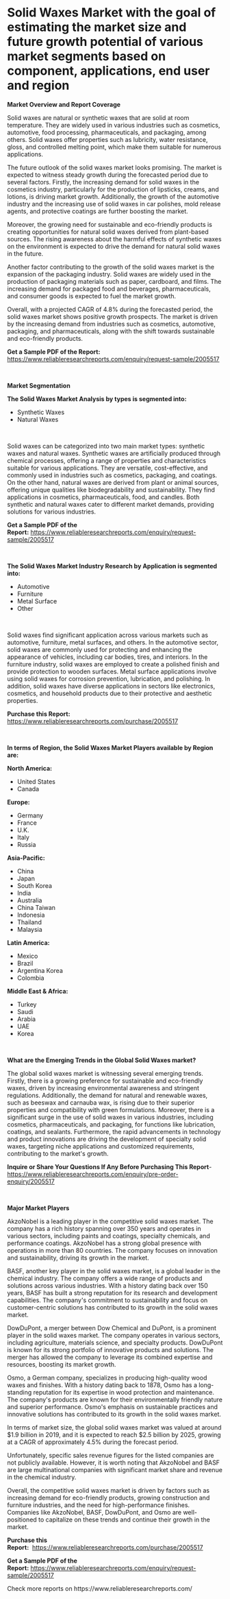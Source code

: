 <p><h1>Solid Waxes Market with the goal of estimating the market size and future growth potential of various market segments based on component, applications, end user and region</h1></p><p><strong>Market Overview and Report Coverage</strong></p>
<p><p>Solid waxes are natural or synthetic waxes that are solid at room temperature. They are widely used in various industries such as cosmetics, automotive, food processing, pharmaceuticals, and packaging, among others. Solid waxes offer properties such as lubricity, water resistance, gloss, and controlled melting point, which make them suitable for numerous applications.</p><p>The future outlook of the solid waxes market looks promising. The market is expected to witness steady growth during the forecasted period due to several factors. Firstly, the increasing demand for solid waxes in the cosmetics industry, particularly for the production of lipsticks, creams, and lotions, is driving market growth. Additionally, the growth of the automotive industry and the increasing use of solid waxes in car polishes, mold release agents, and protective coatings are further boosting the market.</p><p>Moreover, the growing need for sustainable and eco-friendly products is creating opportunities for natural solid waxes derived from plant-based sources. The rising awareness about the harmful effects of synthetic waxes on the environment is expected to drive the demand for natural solid waxes in the future.</p><p>Another factor contributing to the growth of the solid waxes market is the expansion of the packaging industry. Solid waxes are widely used in the production of packaging materials such as paper, cardboard, and films. The increasing demand for packaged food and beverages, pharmaceuticals, and consumer goods is expected to fuel the market growth.</p><p>Overall, with a projected CAGR of 4.8% during the forecasted period, the solid waxes market shows positive growth prospects. The market is driven by the increasing demand from industries such as cosmetics, automotive, packaging, and pharmaceuticals, along with the shift towards sustainable and eco-friendly products.</p></p>
<p><strong>Get a Sample PDF of the Report:</strong> <a href="https://www.reliableresearchreports.com/enquiry/request-sample/2005517">https://www.reliableresearchreports.com/enquiry/request-sample/2005517</a></p>
<p>&nbsp;</p>
<p><strong>Market Segmentation</strong></p>
<p><strong>The Solid Waxes Market Analysis by types is segmented into:</strong></p>
<p><ul><li>Synthetic Waxes</li><li>Natural Waxes</li></ul></p>
<p>&nbsp;</p>
<p><p>Solid waxes can be categorized into two main market types: synthetic waxes and natural waxes. Synthetic waxes are artificially produced through chemical processes, offering a range of properties and characteristics suitable for various applications. They are versatile, cost-effective, and commonly used in industries such as cosmetics, packaging, and coatings. On the other hand, natural waxes are derived from plant or animal sources, offering unique qualities like biodegradability and sustainability. They find applications in cosmetics, pharmaceuticals, food, and candles. Both synthetic and natural waxes cater to different market demands, providing solutions for various industries.</p></p>
<p><strong>Get a Sample PDF of the Report:</strong>&nbsp;<a href="https://www.reliableresearchreports.com/enquiry/request-sample/2005517">https://www.reliableresearchreports.com/enquiry/request-sample/2005517</a></p>
<p>&nbsp;</p>
<p><strong>The Solid Waxes Market Industry Research by Application is segmented into:</strong></p>
<p><ul><li>Automotive</li><li>Furniture</li><li>Metal Surface</li><li>Other</li></ul></p>
<p>&nbsp;</p>
<p><p>Solid waxes find significant application across various markets such as automotive, furniture, metal surfaces, and others. In the automotive sector, solid waxes are commonly used for protecting and enhancing the appearance of vehicles, including car bodies, tires, and interiors. In the furniture industry, solid waxes are employed to create a polished finish and provide protection to wooden surfaces. Metal surface applications involve using solid waxes for corrosion prevention, lubrication, and polishing. In addition, solid waxes have diverse applications in sectors like electronics, cosmetics, and household products due to their protective and aesthetic properties.</p></p>
<p><strong>Purchase this Report:</strong>&nbsp; <a href="https://www.reliableresearchreports.com/purchase/2005517">https://www.reliableresearchreports.com/purchase/2005517</a></p>
<p>&nbsp;</p>
<p><strong>In terms of Region, the Solid Waxes Market Players available by Region are:</strong></p>
<p>
    <p> <strong> North America: </strong>
        <ul>
            <li>United States</li>
            <li>Canada</li>
        </ul>
        </p> 
    <p> <strong> Europe: </strong>
        <ul>
            <li>Germany</li>
            <li>France</li>
            <li>U.K.</li>
            <li>Italy</li>
            <li>Russia</li>
        </ul>
        </p> 
    <p> <strong> Asia-Pacific: </strong>
        <ul>
            <li>China</li>
            <li>Japan</li>
            <li>South Korea</li>
            <li>India</li>
            <li>Australia</li>
            <li>China Taiwan</li>
            <li>Indonesia</li>
            <li>Thailand</li>
            <li>Malaysia</li>
        </ul>
        </p> 
    <p> <strong> Latin America: </strong>
        <ul>
            <li>Mexico</li>
            <li>Brazil</li>
            <li>Argentina Korea</li>
            <li>Colombia</li>
        </ul>
        </p> 
    <p> <strong> Middle East & Africa: </strong>
        <ul>
            <li>Turkey</li>
            <li>Saudi</li>
            <li>Arabia</li>
            <li>UAE</li>
            <li>Korea</li>
        </ul>
    </p>
    </p>
<p>&nbsp;</p>
<p><strong>What are the Emerging Trends in the Global Solid Waxes market?</strong></p>
<p><p>The global solid waxes market is witnessing several emerging trends. Firstly, there is a growing preference for sustainable and eco-friendly waxes, driven by increasing environmental awareness and stringent regulations. Additionally, the demand for natural and renewable waxes, such as beeswax and carnauba wax, is rising due to their superior properties and compatibility with green formulations. Moreover, there is a significant surge in the use of solid waxes in various industries, including cosmetics, pharmaceuticals, and packaging, for functions like lubrication, coatings, and sealants. Furthermore, the rapid advancements in technology and product innovations are driving the development of specialty solid waxes, targeting niche applications and customized requirements, contributing to the market's growth.</p></p>
<p><strong>Inquire or Share Your Questions If Any Before Purchasing This Report</strong>- <a href="https://www.reliableresearchreports.com/enquiry/pre-order-enquiry/2005517">https://www.reliableresearchreports.com/enquiry/pre-order-enquiry/2005517</a></p>
<p>&nbsp;</p>
<p><strong>Major Market Players</strong></p>
<p><p>AkzoNobel is a leading player in the competitive solid waxes market. The company has a rich history spanning over 350 years and operates in various sectors, including paints and coatings, specialty chemicals, and performance coatings. AkzoNobel has a strong global presence with operations in more than 80 countries. The company focuses on innovation and sustainability, driving its growth in the market.</p><p>BASF, another key player in the solid waxes market, is a global leader in the chemical industry. The company offers a wide range of products and solutions across various industries. With a history dating back over 150 years, BASF has built a strong reputation for its research and development capabilities. The company's commitment to sustainability and focus on customer-centric solutions has contributed to its growth in the solid waxes market.</p><p>DowDuPont, a merger between Dow Chemical and DuPont, is a prominent player in the solid waxes market. The company operates in various sectors, including agriculture, materials science, and specialty products. DowDuPont is known for its strong portfolio of innovative products and solutions. The merger has allowed the company to leverage its combined expertise and resources, boosting its market growth.</p><p>Osmo, a German company, specializes in producing high-quality wood waxes and finishes. With a history dating back to 1878, Osmo has a long-standing reputation for its expertise in wood protection and maintenance. The company's products are known for their environmentally friendly nature and superior performance. Osmo's emphasis on sustainable practices and innovative solutions has contributed to its growth in the solid waxes market.</p><p>In terms of market size, the global solid waxes market was valued at around $1.9 billion in 2019, and it is expected to reach $2.5 billion by 2025, growing at a CAGR of approximately 4.5% during the forecast period.</p><p>Unfortunately, specific sales revenue figures for the listed companies are not publicly available. However, it is worth noting that AkzoNobel and BASF are large multinational companies with significant market share and revenue in the chemical industry.</p><p>Overall, the competitive solid waxes market is driven by factors such as increasing demand for eco-friendly products, growing construction and furniture industries, and the need for high-performance finishes. Companies like AkzoNobel, BASF, DowDuPont, and Osmo are well-positioned to capitalize on these trends and continue their growth in the market.</p></p>
<p><strong>Purchase this Report:</strong>&nbsp;&nbsp;<a href="https://www.reliableresearchreports.com/purchase/2005517">https://www.reliableresearchreports.com/purchase/2005517</a></p>
<p></p>
<p><strong>Get a Sample PDF of the Report:</strong>&nbsp;<a href="https://www.reliableresearchreports.com/enquiry/request-sample/2005517">https://www.reliableresearchreports.com/enquiry/request-sample/2005517</a></p>
<p>Check more reports on https://www.reliableresearchreports.com/</p>
